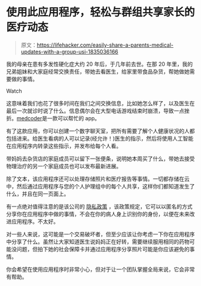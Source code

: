 # 使用此应用程序，轻松与群组共享家长的医疗动态

> 原文：<https://lifehacker.com/easily-share-a-parents-medical-updates-with-a-group-usi-1835036166>

我的母亲在患有多发性硬化症大约 20 年后，于几年前去世。在那 20 年里，我的兄弟姐妹和大家庭经常交换责任，带她去看医生，给家里带食品杂货，帮她做她需要做的事情。

Watch

这意味着我们也花了很多时间在我们之间交换信息，比如她怎么样了，以及医生在最后一次就诊时说了什么。信息偶尔会在大型电话游戏结束时崩溃，导致一点挫折。[medcoder](https://medcorder.com/privacy)是一款可以帮忙的 app。

有了这款应用，你可以创建一个数字聊天室，把所有需要了解个人健康状况的人都包括进来。给医生看病的人可以记录(经允许！)医生的指示，然后将使用人工智能在应用程序内转录这些指示，并发布给每个人看。

带妈妈去杂货店的家庭成员可以留下一张便条，说明她本周买了什么，带她去接受物理治疗的另一个家庭成员也可以发布最新进展。

除了文本，该应用程序还可以处理存储照片和医疗报告等事情。一切都存储在云中，然后通过应用程序与您的个人护理组中的每个人共享，这样你们都知道发生了什么，并且在同一页面上。

有一点绝对值得注意的是该公司的 [隐私政策](https://medcorder.com/privacy) ，该政策规定，它可以以匿名的方式分享你在应用程序中做的事情，不会在你的病人身上识别你的身份，以便在未来改进应用程序。不太好。

对一些人来说，这可能是一个交易破坏者，但至少应该让你考虑一下你在应用程序中分享了什么。虽然让大家知道医生说妈妈正在好转，需要继续服用相同的药物可能没问题，但拍下她的社会保障卡并通过应用程序分享照片可能是你应该避免的事情。

你会希望在使用应用程序时非常小心，但对于让一个团队掌握全局来说，它会非常有帮助。